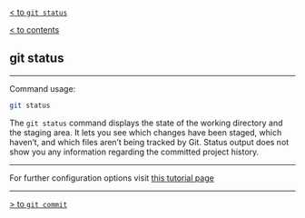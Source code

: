 [< to `git status`](./1.3_status.md)

[< to contents](/readme.md)

## **git status**

---

Command usage:

```bash =
git status
```
The `git status` command displays the state of the working directory and the staging area. It lets you see which changes have been staged, which haven’t, and which files aren’t being tracked by Git. Status output does not show you any information regarding the committed project history. 

---

For further configuration options visit [this tutorial page][1.3.1]

[1.3.1]: https://www.atlassian.com/git/tutorials/inspecting-a-repository "Atlassian tutorial"

---

[> to `git commit`](./1.4_commit.md)